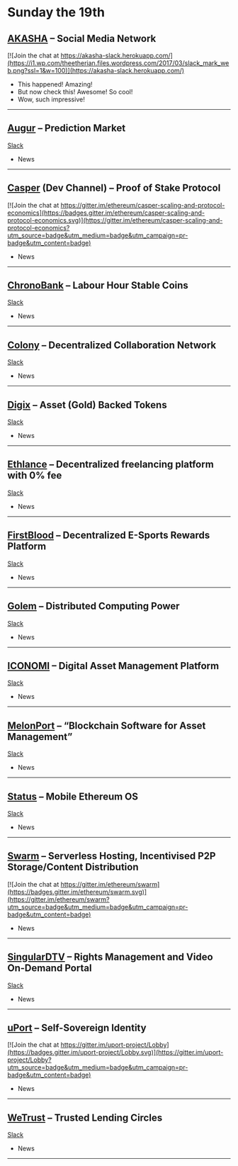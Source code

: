 # Sunday the 19th

<!--- Example:
(Name of project) – (1 sentence description of project)
Slack: (Link to slack signup)
(xx).(xx).2017-(xx).(xx).2017 [this week will be 03.12.2017-03.19.2017]
(Bullet points with updates)

Who is doing what:
ChaceHunter: 		Swarm, Status, Colony, WeTrust, ChronoBank
truewavebreak:			ICONOMI, Golem, Augur, AKASHA, MelonPort
MrNebbiolo: 				uPort, Casper, FirstBlood, Digix
PΞther				Ethlance, SingularDTV

…
Feel free to add spaces between the daps if needed if you're like me don’t like to have 1 dap slit between 2 pages. 
...
-->


## [AKASHA](http://akasha.world/) – Social Media Network    
[![Join the chat at https://akasha-slack.herokuapp.com/](https://i1.wp.com/theetherian.files.wordpress.com/2017/03/slack_mark_web.png?ssl=1&w=100)](https://akasha-slack.herokuapp.com/)
 - This happened! Amazing!
 - But now check this! Awesome! So cool!
 - Wow, such impressive!
---
## [Augur](https://augur.net/) – Prediction Market   
[Slack](http://invite.augur.net/)  
- News  
---
## [Casper](https://blog.ethereum.org/2015/08/01/introducing-casper-friendly-ghost/) (Dev Channel) – Proof of Stake Protocol   
[![Join the chat at https://gitter.im/ethereum/casper-scaling-and-protocol-economics](https://badges.gitter.im/ethereum/casper-scaling-and-protocol-economics.svg)](https://gitter.im/ethereum/casper-scaling-and-protocol-economics?utm_source=badge&utm_medium=badge&utm_campaign=pr-badge&utm_content=badge)  
- News  
---
## [ChronoBank](http://chronobank.io/) – Labour Hour Stable Coins  
[Slack](https://chronobank.herokuapp.com/)  
- News  
---
## [Colony](http://colony.io/) – Decentralized Collaboration Network  
[Slack](https://colonyslack.herokuapp.com/)  
- News  
---
## [Digix](https://digix.io/) – Asset (Gold) Backed Tokens   
[Slack](https://dgx-public.slack.com/signup)  
- News  
---
## [Ethlance](http://ethlance.com/) – Decentralized freelancing platform with 0% fee   
[Slack](https://ethlance.slack.com/)  
- News  
---
## [FirstBlood](https://firstblood.io/) – Decentralized E-Sports Rewards Platform   
[Slack](https://firstbloodio.slack.com/signup)  
- News  
---
## [Golem](https://golem.network/) – Distributed Computing Power   
[Slack](http://golemproject.org:3000/)  
- News  
---
## [ICONOMI](https://iconomi.net/) – Digital Asset Management Platform   
[Slack](https://iconominet.herokuapp.com/)  
- News  
---
## [MelonPort](https://melonport.com/) – “Blockchain Software for Asset Management”  
[Slack](http://chat.melonport.com/)  
- News  
---
## [Status](http://status.im/) – Mobile Ethereum OS  
[Slack](http://slack.status.im/)  
- News  
---

## [Swarm](http://swarm-gateways.net/bzz:/theswarm.eth/) – Serverless Hosting, Incentivised P2P Storage/Content Distribution  
[![Join the chat at https://gitter.im/ethereum/swarm](https://badges.gitter.im/ethereum/swarm.svg)](https://gitter.im/ethereum/swarm?utm_source=badge&utm_medium=badge&utm_campaign=pr-badge&utm_content=badge)  
- News  
---

## [SingularDTV](https://singulardtv.com/) – Rights Management and Video On-Demand Portal  
[Slack](https://singulardtv.slack.com/)  
- News   
---

## [uPort](https://www.uport.me/) – Self-Sovereign Identity  
[![Join the chat at https://gitter.im/uport-project/Lobby](https://badges.gitter.im/uport-project/Lobby.svg)](https://gitter.im/uport-project/Lobby?utm_source=badge&utm_medium=badge&utm_campaign=pr-badge&utm_content=badge)  
- News  
---

## [WeTrust](https://www.wetrust.io/) – Trusted Lending Circles    
[Slack](https://www.wetrust.io/#home-section-slack)
- News  
---
